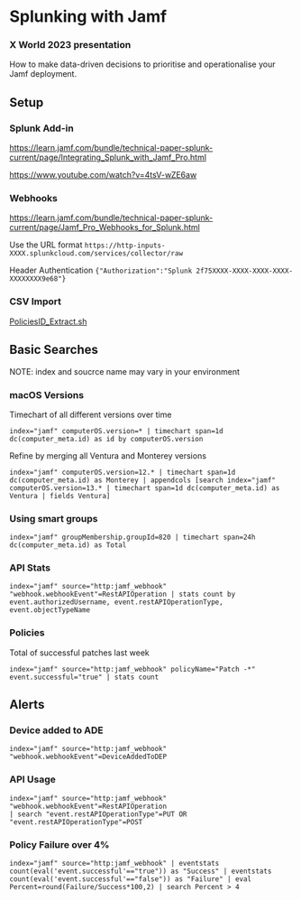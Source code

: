 # Splunking with Jamf
### X World 2023 presentation

How to make data-driven decisions to prioritise and operationalise your Jamf deployment.

## Setup

### Splunk Add-in

https://learn.jamf.com/bundle/technical-paper-splunk-current/page/Integrating_Splunk_with_Jamf_Pro.html

https://www.youtube.com/watch?v=4tsV-wZE6aw

### Webhooks

https://learn.jamf.com/bundle/technical-paper-splunk-current/page/Jamf_Pro_Webhooks_for_Splunk.html

Use the URL format `https://http-inputs-XXXX.splunkcloud.com/services/collector/raw`

Header Authentication `{"Authorization":"Splunk 2f75XXXX-XXXX-XXXX-XXXX-XXXXXXXX9e68"}`

### CSV Import

[PoliciesID_Extract.sh
](https://github.com/ooftee/Splunking_with_Jamf/blob/main/PoliciesID_Extract.sh)

## Basic Searches

NOTE: index and soucrce name may vary in your environment

### macOS Versions
Timechart of all different versions over time

`index="jamf" computerOS.version=* | timechart span=1d dc(computer_meta.id) as id by computerOS.version`

Refine by merging all Ventura and Monterey versions

`index="jamf" computerOS.version=12.* | timechart span=1d dc(computer_meta.id) as Monterey | appendcols [search index="jamf" computerOS.version=13.* | timechart span=1d dc(computer_meta.id) as Ventura | fields Ventura]`

### Using smart groups
`index="jamf" groupMembership.groupId=820 | timechart span=24h dc(computer_meta.id) as Total`

### API Stats
`index="jamf" source="http:jamf_webhook" "webhook.webhookEvent"=RestAPIOperation | stats count by event.authorizedUsername, event.restAPIOperationType, event.objectTypeName`

### Policies
Total of successful patches last week

`index="jamf" source="http:jamf_webhook" policyName="Patch -*" event.successful="true" | stats count`

## Alerts

### Device added to ADE
`index="jamf" source="http:jamf_webhook"  "webhook.webhookEvent"=DeviceAddedToDEP`

### API Usage
```
index="jamf" source="http:jamf_webhook"  "webhook.webhookEvent"=RestAPIOperation 
| search "event.restAPIOperationType"=PUT OR "event.restAPIOperationType"=POST
```

### Policy Failure over 4%
`index="jamf" source="http:jamf_webhook" | eventstats count(eval('event.successful'=="true")) as "Success" | eventstats count(eval('event.successful'=="false")) as "Failure" | eval Percent=round(Failure/Success*100,2) | search Percent > 4`
